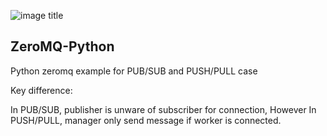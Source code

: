 	
![image title](https://ci.appveyor.com/api/projects/status/32r7s2skrgm9ubva?retina=true)

## ZeroMQ-Python

Python zeromq example for PUB/SUB and PUSH/PULL case

Key difference:

In PUB/SUB, publisher is unware of subscriber for connection,
However In PUSH/PULL, manager only send message if worker is connected.

